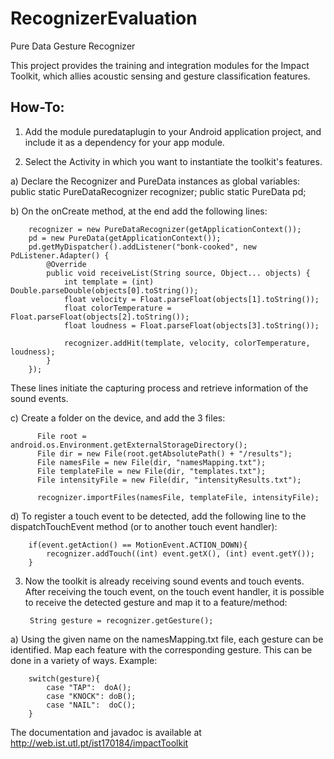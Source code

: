 # RecognizerEvaluation
Pure Data Gesture Recognizer

This project provides the training and integration modules for the Impact Toolkit, 
which allies acoustic sensing and gesture classification features.
## How-To:

1. Add the module puredataplugin to your Android application project, and include it as a dependency for your app module.

2. Select the Activity in which you want to instantiate the toolkit's features.

a) Declare the Recognizer and PureData instances as global variables:
    public static PureDataRecognizer recognizer;
    public static PureData pd;
    
b) On the onCreate method, at the end add the following lines:

        recognizer = new PureDataRecognizer(getApplicationContext());
        pd = new PureData(getApplicationContext());
        pd.getMyDispatcher().addListener("bonk-cooked", new PdListener.Adapter() {
            @Override
            public void receiveList(String source, Object... objects) {
                int template = (int) Double.parseDouble(objects[0].toString());
                float velocity = Float.parseFloat(objects[1].toString());
                float colorTemperature = Float.parseFloat(objects[2].toString());
                float loudness = Float.parseFloat(objects[3].toString());
                
                recognizer.addHit(template, velocity, colorTemperature, loudness);
            }
        });
These lines initiate the capturing process and retrieve information of the sound events.

c) Create a folder on the device, and add the 3 files:

          File root = android.os.Environment.getExternalStorageDirectory();
          File dir = new File(root.getAbsolutePath() + "/results");
          File namesFile = new File(dir, "namesMapping.txt");
          File templateFile = new File(dir, "templates.txt");
          File intensityFile = new File(dir, "intensityResults.txt");
          
          recognizer.importFiles(namesFile, templateFile, intensityFile);

d) To register a touch event to be detected, add the following line to the dispatchTouchEvent method (or to another touch event handler):

 		if(event.getAction() == MotionEvent.ACTION_DOWN){
            recognizer.addTouch((int) event.getX(), (int) event.getY());
        }

3. Now the toolkit is already receiving sound events and touch events.
After receiving the touch event, on the touch event handler, it is possible to receive the detected gesture and map it to a feature/method:

		String gesture = recognizer.getGesture();
        
a) Using the given name on the namesMapping.txt file, each gesture can be identified.
Map each feature with the corresponding gesture. This can be done in a variety of ways.
Example:

        switch(gesture){
            case "TAP":  doA();
            case "KNOCK": doB();
            case "NAIL":  doC();
        }


The documentation and javadoc is available at http://web.ist.utl.pt/ist170184/impactToolkit
